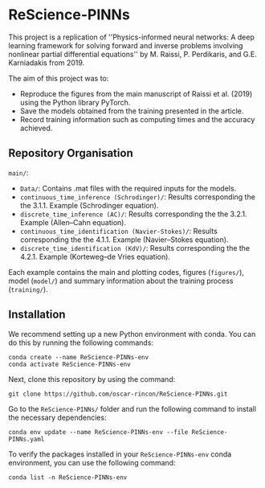 # ReScience-PINNs

This project is a replication of ''Physics-informed neural networks: A deep learning framework for solving forward and inverse problems involving nonlinear partial differential equations'' by M. Raissi, P. Perdikaris, and G.E. Karniadakis from 2019.

The aim of this project was to:

- Reproduce the figures from the main manuscript of Raissi et al. (2019) using the Python library PyTorch. 
- Save the models obtained from the training presented in the article.
- Record training information such as computing times and the accuracy achieved.

## Repository Organisation

`main/`:

- `Data/`: Contains .mat files with the required inputs for the models.
- `continuous_time_inference (Schrodinger)/`: Results corresponding the the 3.1.1. Example (Schrodinger equation).
- `discrete_time_inference (AC)/`: Results corresponding the the 3.2.1. Example (Allen–Cahn equation).
- `continuous_time_identification (Navier-Stokes)/`: Results corresponding the the 4.1.1. Example (Navier–Stokes equation).
- `discrete_time_identification (KdV)/`: Results corresponding the the 4.2.1. Example (Korteweg–de Vries equation).

Each example contains the main and plotting codes, figures (`figures/`), model (`model/`) and summary information about the training process (`training/`).  

## Installation

We recommend setting up a new Python environment with conda. You can do this by running the following commands:

```
conda create --name ReScience-PINNs-env
conda activate ReScience-PINNs-env
```

Next, clone this repository by using the command:

 ```
git clone https://github.com/oscar-rincon/ReScience-PINNs.git
 ```

Go to the `ReScience-PINNs/` folder and run the following command to install the necessary dependencies:

 ```
conda env update --name ReScience-PINNs-env --file ReScience-PINNs.yaml
 ```

To verify the packages installed in your `ReScience-PINNs-env` conda environment, you can use the following command:

 ```
conda list -n ReScience-PINNs-env
 ```

 

